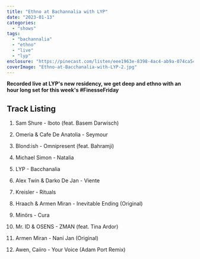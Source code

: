 ```yaml
---
title: "Ethno at Bachannalia with LYP"
date: "2023-01-13"
categories: 
  - "shows"
tags: 
  - "bachannalia"
  - "ethno"
  - "live"
  - "lyp"
enclosure: "https://pinecast.com/listen/eee1963e-8398-4ac4-ab9a-074ca5485931.mp3 86399384 audio/mpeg "
coverImage: "Ethno-at-Bacchanalia-with-LYP-2.jpg"
---
```


**Recorded live at LYP's new residency, we get deep and ethno with an hour long set for this week's #FinesseFriday**

## Track Listing

1. Sam Shure - Iboto (feat. Basem Darwisch)

3. Omeria & Cafe De Anatolia - Seymour

5. Blond:ish - Omnipresent (feat. Bahramji)

7. Michael Simon - Natalia

9. LYP - Bacchanalia

11. Alex Twin & Darko De Jan - Viente

13. Kreisler - Rituals

15. Hraach & Armen Miran - Inevitable Ending (Original)

17. Minörs - Cura

19. Mr. ID & OSENS - ZMAN (feat. Tina Ardor)

21. Armen Miran - Nani Jan (Original)

23. Awen, Caiiro - Your Voice (Adam Port Remix)
